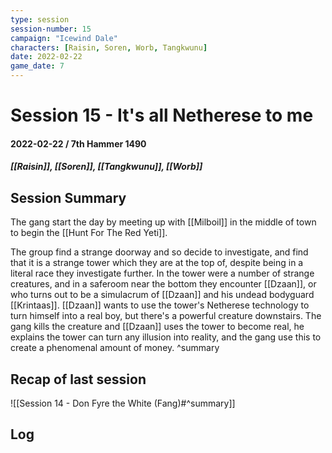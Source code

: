 ```yaml
---
type: session
session-number: 15
campaign: "Icewind Dale"
characters: [Raisin, Soren, Worb, Tangkwunu]
date: 2022-02-22
game_date: 7
---
```


# Session 15 - It's all Netherese to me
#### 2022-02-22 / 7th Hammer 1490
##### [[Raisin]], [[Soren]], [[Tangkwunu]], [[Worb]]

## Session Summary
The gang start the day by meeting up with [[Milboil]] in the middle of town to begin the [[Hunt For The Red Yeti]]. 

The group find a strange doorway and so decide to investigate, and find that it is a strange tower which they are at the top of, despite being in a literal race they investigate further. In the tower were a number of strange creatures, and in a saferoom near the bottom they encounter [[Dzaan]], or who turns out to be a simulacrum of [[Dzaan]] and his undead bodyguard [[Krintaas]]. [[Dzaan]] wants to use the tower's Netherese technology to turn himself into a real boy, but there's a powerful creature downstairs. The gang kills the creature and [[Dzaan]] uses the tower to become real, he explains the tower can turn any illusion into reality, and the gang use this to create a phenomenal amount of money.
^summary

## Recap of last session
![[Session 14 - Don Fyre the White (Fang)#^summary]]

## Log

